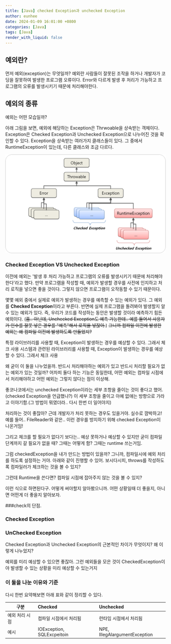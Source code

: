 ```yaml
---
title: [Java] checked Exception과 unchecked Exception
author: eunhee
date: 2024-01-09 16:01:00 +0800
categories: [Java]
tags: [Java]
render_with_liquid: false
---
```

## 예외란?
먼저 예외(exception)는 무엇일까? 예외란 사람들이 잘못된 조작을 하거나 개발자가 코딩을 잘못하여 발생한 프로그램 오류이다.
Error와 다르게 발생 후 처리가 가능하고 프로그램의 오류를 발생시키기 때문에 처리해야한다.

## 예외의 종류
예외는 어떤 모습일까? 

아래 그림을 보면, 예외에 해당하는 Exception은 Thrwoable을 상속받는 객체이다.
Exception은 Checked Exception과 Unchecked Exception으로 나누어진 것을 확인할 수 있다.
Exception을 상속받는 여러가지 클래스들이 있다. 그 중에서 RuntimeException이 있는데, 다른 클래스와 조금 다르다.

![img-description](../assets/img/exception.png)

### Checked Exception VS Unchecked Exception
이전에 예외는 '발생 후 처리 가능하고 프로그램의 오류를 발생시키기 때문에 처리해야한다'라고 했다.
만약 프로그램을 작성할 때, 예외가 발생할 경우를 사전에 인지하고 처리 로직을 넣으면 좋을 것이다.
그렇지 않으면 프로그램이 오작동할 수 있기 때문이다. 

몇몇 예외 중에서 실제로 예외가 발생하는 경우를 예측할 수 있는 예외가 있다. 
그 예외를 **Checked Exception**이라고 부른다. 반면에 실제 프로그램을 돌려봐야 발생할지 알 수 있는 예외가 있다.
즉, 우리가 코드를 작성하는 동안은 발생할 것이라 예측하기 힘든 예외이다.
(~~흠.. 아닌데, Unchecked Exception도 예측 가능한데.. 예를 들어서 사용자가 인수를 잘못 넣은 경우를 "예측"해서 로직을 넣잖아.~~)
~~그니까 컴파일 이전에 발생한 예외는 왜 컴파일 이전에 발생하도록 만들었지?~~

특정 라이브러리를 사용할 때, Exception이 발생하는 경우를 예상할 수 있다. 그래서 체크 사용
시스템과 관련된 라이브러리를 사용할 때, Exception이 발생하는 경우를 예상할 수 있다. 그래서 체크 사용

왜 굳이 이 둘을 나누었을까. 반드시 처리해야하는 예외가 있고 반드시 처리할 필요가 없는 예외가 있는 것일까?
어차피 둘다 하는 기능은 동일한데, 어떤 예외는 컴파일 시점에서 처리해야하고 어떤 예외는 그렇지 않다는 점이 이상해.

좋코나코에서는 unchecked Exception이라는 세부 조항을 줄이는 것이 좋다고 했어. (checked Exception을 언급했나?)
이 세부 조항을 줄이고 아예 없애는 방향으로 가라고 이야기함.(그 방법이 뭐였더라.. 다시 한번 더 일어야지)

처리하는 것이 좋잖아? 근데 개발자가 처리 못하는 경우도 있을거야. 실수로 깜박하고! 예를 들어.. FileReader와 같은..
이런 경우를 방지하기 위해 checked Exception이 나온거임! 

그리고 체크를 할 필요가 없다기 보다는.. 예상 못하거나 예상할 수 있지만 굳이 컴파일 단계까지 갈 필요가 없을 때? 그때는 어떻게 함?
그때는 runtime 쓰는거임.

그럼 checkedException을 내가 만드는 방법이 있을까? 그니까, 컴파일시에 예외 처리를 하도록 설정하는 거야.
아래와 같이 진행할 수 있어. 보시다시피, throws를 작성하도록 컴파일러가 체크하는 것을 볼 수 있지?

그런데 Runtime을 쓴다면?
컴파일 시점에 잡아주지 않는 것을 볼 수 있지?

이런 식으로 하면된다구. 어떻게 써야할지 알아봤으니까. 어떤 상황일때 더 좋을지, 아니면 어떤게 더 좋을지 알아보자.

###check의 단점.

### Checked Exception

### UnChecked Exception
Checked Exception과 Unchecked Exception의 근본적인 차이가 무엇이지?
왜 이렇게 나누었지?

예외를 미리 예상할 수 있으면 좋잖아. 그런 예외들을 모은 것이 CheckedException이야
발생할 수 있는 상황을 미리 예상할 수 있는거지

### 이 둘을 나눈 이유와 기준 

다시 한번 요약해보면 아래 표와 같이 정리할 수 있다.

| 구분               | Checked                      | Unchecked                     |
|------------------|:-----------------------------|:------------------------------|
| 예외 처리 시점         | 컴파일 시점에서 처리됨                 | 런타임 시점에서 처리됨                  |
| 예시               | IOException, SQLExcpeitoin   | NPE, IllegAlargumentException |

